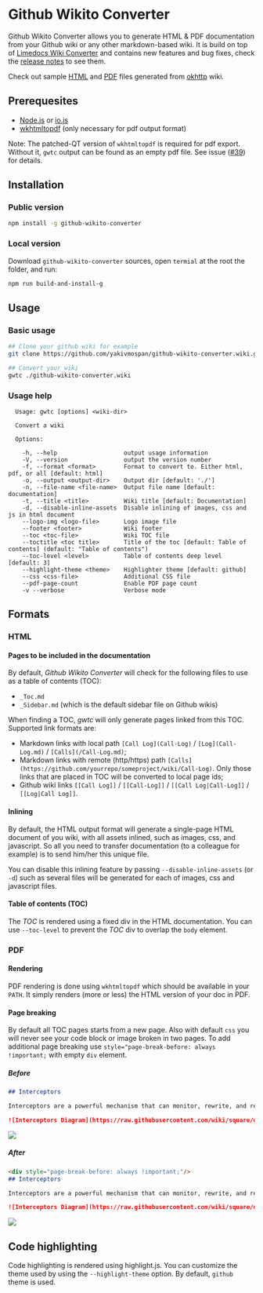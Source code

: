 <!-- markdownlint-disable MD045 -->
# Github Wikito Converter

Github Wikito Converter allows you to generate HTML & PDF documentation from your Github wiki or any other markdown-based wiki. It is build on top of [Limedocs Wiki Converter](https://github.com/limedocs/limedocs-wiki-converter) and contains new features and bug fixes, check the [release notes](https://github.com/yakivmospan/github-wikito-converter/releases) to see them.

Check out sample [HTML](https://github.com/yakivmospan/github-wikito-converter/blob/develop/sampels/okhttp.html) and [PDF](https://github.com/yakivmospan/github-wikito-converter/blob/develop/sampels/okhttp.pdf) files generated from [okhttp](https://github.com/square/okhttp/wiki) wiki.

## Prerequesites

- [Node.js](https://nodejs.org/) or [io.js](https://iojs.org/en/index.html)
- [wkhtmltopdf](http://wkhtmltopdf.org/downloads.html) (only necessary for pdf output format)

Note: The patched-QT version of `wkhtmltopdf` is required for pdf export. Without it, `gwtc` output can be found as an empty pdf file. See issue ([#39][i39]) for details.

[i39]: https://github.com/yakivmospan/github-wikito-converter/issues/39

## Installation

### Public version

```bash
npm install -g github-wikito-converter
```

### Local version

Download `github-wikito-converter` sources, open `termial` at the root the folder, and run:

```bash
npm run build-and-install-g
```

## Usage

### Basic usage

```bash
## Clone your github wiki for example
git clone https://github.com/yakivmospan/github-wikito-converter.wiki.git

## Convert your wiki
gwtc ./github-wikito-converter.wiki
```

### Usage help

```.
  Usage: gwtc [options] <wiki-dir>

  Convert a wiki

  Options:

    -h, --help                   output usage information
    -V, --version                output the version number
    -f, --format <format>        Format to convert to. Either html, pdf, or all [default: html]
    -o, --output <output-dir>    Output dir [default: './']
    -n, --file-name <file-name>  Output file name [default: documentation]
    -t, --title <title>          Wiki title [default: Documentation]
    -d, --disable-inline-assets  Disable inlining of images, css and js in html document
    --logo-img <logo-file>       Logo image file
    --footer <footer>            Wiki footer
    --toc <toc-file>             Wiki TOC file
    --toctitle <toc title>       Title of the toc [default: Table of contents] (default: "Table of contents")
    --toc-level <level>          Table of contents deep level [default: 3]
    --highlight-theme <theme>    Highlighter theme [default: github]
    --css <css-file>             Additional CSS file
    --pdf-page-count             Enable PDF page count
    -v --verbose                 Verbose mode
```

## Formats

### HTML

#### Pages to be included in the documentation

By default, *Github Wikito Converter* will check for the following files to use as a table of contents (TOC):

- `_Toc.md`
- `_Sidebar.md` (which is the default sidebar file on Github wikis)

When finding a TOC, *gwtc* will only generate pages linked from this TOC. Supported link formats are:

- Markdown links with local path `[Call Log](Call-Log)` / `[Log](Call-Log.md)` / `[Calls](/Call-Log.md)`;
- Markdown links with remote (http/https) path `[Calls](https://github.com/yourrepo/someproject/wiki/Call-Log)`.
  Only those links that are placed in TOC will be converted to local page ids;
- Github wiki links `[[Call Log]]` / `[[Call-Log]]` / `[[Call Log|Call-Log]]` / `[[Log|Call Log]]`.

#### Inlining

By default, the HTML output format will generate a single-page HTML document of you wiki, with all assets inlined, such
as images, css, and javascript. So all you need to transfer documentation (to a colleague for example) is to send him/her
this unique file.

You can disable this inlining feature by passing `--disable-inline-assets` (or `-d`) such as several files will be
generated for each of images, css and javascript files.

#### Table of contents (TOC)

The *TOC* is rendered using a fixed div in the HTML documentation. You can use `--toc-level` to prevent the *TOC* div
to overlap the `body` element.

### PDF

#### Rendering

PDF rendering is done using `wkhtmltopdf` which should be available in your `PATH`.
It simply renders (more or less) the HTML version of your doc in PDF.

#### Page breaking

By default all TOC pages starts from a new page. Also with default `css` you will never see your code block or image
broken in two pages. To add additional page breaking use `style="page-break-before: always !important;` with empty `div` element.

##### Before

```md
## Interceptors

Interceptors are a powerful mechanism that can monitor, rewrite, and retry calls. Here's a simple interceptor that logs the outgoing request and the incoming response.

![Interceptors Diagram](https://raw.githubusercontent.com/wiki/square/okhttp/interceptors@2x.png)
```

![](https://raw.githubusercontent.com/yakivmospan/github-wikito-converter/develop/assets/img/page-break-1.png)

##### After

```md
<div style="page-break-before: always !important;"/>
## Interceptors

Interceptors are a powerful mechanism that can monitor, rewrite, and retry calls. Here's a simple interceptor that logs the outgoing request and the incoming response.

![Interceptors Diagram](https://raw.githubusercontent.com/wiki/square/okhttp/interceptors@2x.png)
```

![](https://raw.githubusercontent.com/yakivmospan/github-wikito-converter/develop/assets/img/page-break-2.png)

## Code highlighting

Code highlighting is rendered using highlight.js.
You can customize the theme used by using the `--highlight-theme` option. By default, `github` theme is used.
